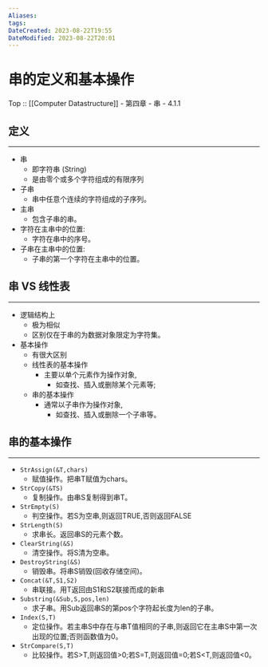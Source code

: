 ```yaml
---
Aliases: 
tags: 
DateCreated: 2023-08-22T19:55
DateModified: 2023-08-22T20:01
---
```

# 串的定义和基本操作

Top :: [[Computer Datastructure]] - 第四章 - 串 - 4.1.1

## 定义
---
- 串
	- 即字符串 (String)
	- 是由零个或多个字符组成的有限序列
- 子串
	- 串中任意个连续的字符组成的子序列。
- 主串
	- 包含子串的串。
- 字符在主串中的位置:
	- 字符在串中的序号。
- 子串在主串中的位置:
	- 子串的第一个字符在主串中的位置。
## 串 VS 线性表
---
- 逻辑结构上
	- 极为相似
	- 区别仅在于串的为数据对象限定为字符集。
- 基本操作
	- 有很大区别
	- 线性表的基本操作
		- 主要以单个元素作为操作对象,
			- 如查找、插入或删除某个元素等;
	- 串的基本操作
		- 通常以子串作为操作对象,
			- 如查找、插入或删除一个子串等。

## 串的基本操作
---
- `StrAssign(&T,chars)`
	- 赋值操作。把串T赋值为chars。
- `StrCopy(&TS)`
	- 复制操作。由串S复制得到串T。
- `StrEmpty(S)`
	- 判空操作。若S为空串,则返回TRUE,否则返回FALSE
- `StrLength(S)`
	- 求串长。返回串S的元素个数。
- `ClearString(&S)`
	- 清空操作。将S清为空串。
- `DestroyString(&S)`
	- 销毁串。将串S销毁(回收存储空间)。
- `Concat(&T,S1,S2)`
	- 串联接。用T返回由S1和S2联接而成的新串
- `Substring(&Sub,S,pos,len)`
	- 求子串。用Sub返回串S的第pos个字符起长度为len的子串。
- `Index(S,T)`
	- 定位操作。若主串S中存在与串T值相同的子串,则返回它在主串S中第一次出现的位置;否则函数值为0。
- `StrCompare(S,T)`
	- 比较操作。若S>T,则返回值>0;若S=T,则返回值=0;若S<T,则返回值<0。
